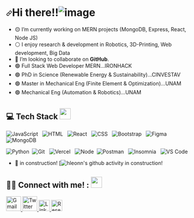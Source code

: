 ###                                 <h1 align="left" dir="auto"><a id="user-content-hi--im-horacio-leon" class="anchor" aria-hidden="true" href="#hi--im-horacio"><svg class="octicon octicon-link" viewBox="0 0 16 16" version="1.1" width="16" height="16" aria-hidden="true"><path fill-rule="evenodd" d="M7.775 3.275a.75.75 0 001.06 1.06l1.25-1.25a2 2 0 112.83 2.83l-2.5 2.5a2 2 0 01-2.83 0 .75.75 0 00-1.06 1.06 3.5 3.5 0 004.95 0l2.5-2.5a3.5 3.5 0 00-4.95-4.95l-1.25 1.25zm-4.69 9.64a2 2 0 010-2.83l2.5-2.5a2 2 0 012.83 0 .75.75 0 001.06-1.06 3.5 3.5 0 00-4.95 0l-2.5 2.5a3.5 3.5 0 004.95 4.95l1.25-1.25a.75.75 0 00-1.06-1.06l-1.25 1.25a2 2 0 01-2.83 0z"></path></svg></a>Hi there!!![image](https://user-images.githubusercontent.com/75273092/191351734-44df408b-0164-4fea-953a-2588c9a86648.png)</h1>

- 🟡 I’m currently working on MERN projects (MongoDB, Express, React, Node JS)
- ⚪️ I enjoy research & development in Robotics, 3D-Printing, Web development, Big Data 
- 🔵 I’m looking to collaborate on **GitHub**.
- 🟢 Full Stack Web Developer MERN...IRONHACK
- 🟢 PhD in Science (Renewable Energy & Sustainability)...CINVESTAV
- 🟢 Master in Mechanical Eng (Finite Element & Optimization)...UNAM
- 🟢 Mechanical Eng (Automation & Robotics)...UNAM

## 💻 Tech Stack <img src = "https://media2.giphy.com/media/QssGEmpkyEOhBCb7e1/giphy.gif?cid=ecf05e47a0n3gi1bfqntqmob8g9aid1oyj2wr3ds3mg700bl&rid=giphy.gif" height = 30px>
 

![JavaScript](https://img.shields.io/badge/-javascript-F7DF1E?&style=for-the-badge&logo=javascript&logoColor=black) &nbsp; ![HTML](https://img.shields.io/badge/HTML5-E34F26?style=for-the-badge&logo=html5&logoColor=white) &nbsp; ![React](https://img.shields.io/badge/react-%2320232a.svg?style=for-the-badge&logo=react&logoColor=%2361DAFB) &nbsp;
![CSS](https://img.shields.io/badge/-css3-1572B6?&style=for-the-badge&logo=css3&logoColor=white) &nbsp; ![Bootstrap](https://img.shields.io/badge/-Bootstrap%20CSS-blueviolet?style=for-the-badge&logo=bootstrap&logoColor=white) &nbsp; ![Figma](https://img.shields.io/badge/-Figma-F936C9?&style=for-the-badge&logo=figma&logoColor=black) &nbsp; ![MongoDB](https://img.shields.io/badge/-MongoDB-success?&style=for-the-badge&logo=mongodb&logoColor=black) &nbsp; 

![Python](https://img.shields.io/badge/-Python-blue?style=for-the-badge&logo=python&logoColor=yellow) &nbsp;![Git](https://img.shields.io/badge/-Git-F05032?&style=for-the-badge&logo=git&logoColor=white) &nbsp; ![Vercel](https://img.shields.io/badge/Vercel-000000?&style=for-the-badge&logo=vercel&logoColor=white) &nbsp; ![Node](https://img.shields.io/badge/node-grey?&style=for-the-badge&logo=nodedotjs&logoColor=green) &nbsp;![Postman](https://img.shields.io/badge/postman-F05032?&style=for-the-badge&logo=postman&logoColor=white) &nbsp; ![Insomnia](https://img.shields.io/badge/insomnia-FFFFFF?&style=for-the-badge&logo=insomnia&logoColor=A78BFA) &nbsp; ![VS Code](https://img.shields.io/badge/-VSCode-007ACC?&style=for-the-badge&logo=visual-studio-code&logoColor=white) &nbsp;

- 🧩 in construction!
[![hleonn's github activity in construction!](https://github-readme-activity-graph.cyclic.app/graph?username=hleonn&theme=github-compact)


## 💬🌐 Connect with me! : <img src='https://raw.githubusercontent.com/ShahriarShafin/ShahriarShafin/main/Assets/handshake.gif' height="30px"> 

<a href="mailto:tatoleon2020@gmail.com">
  <img src="https://cdn.worldvectorlogo.com/logos/gmail-icon-2.svg" title="Gmail" alt="Gmail Account" width="40"/>
</a>
<a href="https://twitter.com/hleonnn">
  <img src="https://cdn.worldvectorlogo.com/logos/twitter-6.svg" title="Twitter" alt="Twitter Account" width="40"/>
</a>
<a href="https://www.linkedin.com/in/hleonn/">
  <img src="https://cdn.worldvectorlogo.com/logos/linkedin-icon-2.svg" title="Linkedin" alt="Linkedin Account" width="30"/>
</a>
<a href="https://researchgate.net/profile/h-leon">
  <img src="https://cdn.worldvectorlogo.com/logos/research.svg" title="Researchgate" alt="Researchgate Account" width="30"/>
</a>
<!--

-->












